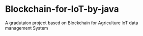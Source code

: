 # Blockchain-for-IoT-by-java
A gradutaion project based on Blockchain for Agriculture IoT data management  System
